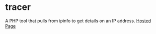 # tracer
A PHP tool that pulls from ipinfo to get details on an IP address. [Hosted Page](https://crgmg.com/sub/tracer)
